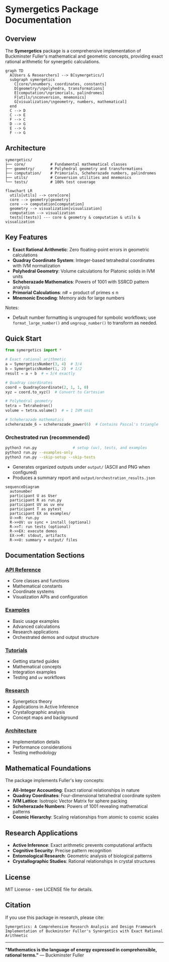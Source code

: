 # Symergetics Package Documentation

## Overview

The **Symergetics** package is a comprehensive implementation of Buckminster Fuller's mathematical and geometric concepts, providing exact rational arithmetic for synergetic calculations.

```mermaid
graph TD
  A[Users & Researchers] --> B[symergetics/]
  subgraph symergetics
    C[core/\nnumbers, coordinates, constants]
    D[geometry/\npolyhedra, transformations]
    E[computation/\nprimorials, palindromes]
    F[utils/\nconversion, mnemonics]
    G[visualization/\ngeometry, numbers, mathematical]
  end
  C --> D
  C --> E
  F --> C
  D --> G
  E --> G
  F --> G
```

## Architecture

```text
symergetics/
├── core/           # Fundamental mathematical classes
├── geometry/       # Polyhedral geometry and transformations
├── computation/    # Primorials, Scheherazade numbers, palindromes
├── utils/          # Conversion utilities and mnemonics
└── tests/          # 100% test coverage
```

```mermaid
flowchart LR
  utils[utils] --> core[core]
  core --> geometry[geometry]
  core --> computation[computation]
  geometry --> visualization[visualization]
  computation --> visualization
  tests[(tests)] --- core & geometry & computation & utils & visualization
```

## Key Features

- **Exact Rational Arithmetic**: Zero floating-point errors in geometric calculations
- **Quadray Coordinate System**: Integer-based tetrahedral coordinates with IVM normalization
- **Polyhedral Geometry**: Volume calculations for Platonic solids in IVM units
- **Scheherazade Mathematics**: Powers of 1001 with SSRCD pattern analysis
- **Primorial Calculations**: n# = product of primes ≤ n
- **Mnemonic Encoding**: Memory aids for large numbers

Notes:

- Default number formatting is ungrouped for symbolic workflows; use `format_large_number()` and `ungroup_number()` to transform as needed.

## Quick Start

```python
from symergetics import *

# Exact rational arithmetic
a = SymergeticsNumber(3, 4)  # 3/4
b = SymergeticsNumber(1, 2)  # 1/2
result = a + b  # = 5/4 exactly

# Quadray coordinates
coord = QuadrayCoordinate(2, 1, 1, 0)
xyz = coord.to_xyz()  # Convert to Cartesian

# Polyhedral geometry
tetra = Tetrahedron()
volume = tetra.volume()  # = 1 IVM unit

# Scheherazade mathematics
scheherazade_6 = scheherazade_power(6)  # Contains Pascal's triangle
```

### Orchestrated run (recommended)

```bash
python3 run.py                # setup (uv), tests, and examples
python3 run.py --examples-only
python3 run.py --skip-setup --skip-tests
```

- Generates organized outputs under `output/` (ASCII and PNG when configured)
- Produces a summary report and `output/orchestration_results.json`

```mermaid
sequenceDiagram
  autonumber
  participant U as User
  participant R as run.py
  participant UV as uv env
  participant T as pytest
  participant EX as examples/
  U->>R: run.py
  R->>UV: uv sync + install (optional)
  R->>T: run tests (optional)
  R->>EX: execute demos
  EX->>R: stdout, artifacts
  R->>U: summary + output/ files
```

## Documentation Sections

### [API Reference](api/)

- Core classes and functions
- Mathematical constants
- Coordinate systems
- Visualization APIs and configuration

### [Examples](examples/)

- Basic usage examples
- Advanced calculations
- Research applications
- Orchestrated demos and output structure

### [Tutorials](tutorials/)

- Getting started guides
- Mathematical concepts
- Integration examples
- Testing and `uv` workflows

### [Research](research/)

- Synergetics theory
- Applications in Active Inference
- Crystallographic analysis
- Concept maps and background

### [Architecture](architecture/)

- Implementation details
- Performance considerations
- Testing methodology

## Mathematical Foundations

The package implements Fuller's key concepts:

- **All-Integer Accounting**: Exact rational relationships in nature
- **Quadray Coordinates**: Four-dimensional tetrahedral coordinate system
- **IVM Lattice**: Isotropic Vector Matrix for sphere packing
- **Scheherazade Numbers**: Powers of 1001 revealing mathematical patterns
- **Cosmic Hierarchy**: Scaling relationships from atomic to cosmic scales

## Research Applications

- **Active Inference**: Exact arithmetic prevents computational artifacts
- **Cognitive Security**: Precise pattern recognition
- **Entomological Research**: Geometric analysis of biological patterns
- **Crystallographic Studies**: Rational relationships in crystal structures

## License

MIT License - see LICENSE file for details.

## Citation

If you use this package in research, please cite:

```text
Symergetics: A Comprehensive Research Analysis and Design Framework
Implementation of Buckminster Fuller's Synergetics with Exact Rational Arithmetic
```

---

**"Mathematics is the language of energy expressed in comprehensible, rational terms."**
— Buckminster Fuller
